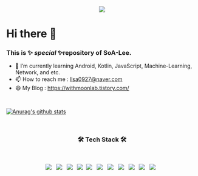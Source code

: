 <div align=center>
<a href="https://hits.seeyoufarm.com"><img src="https://hits.seeyoufarm.com/api/count/incr/badge.svg?url=https%3A%2F%2Fgithub.com%2FSoA-Lee&count_bg=%2379C83D&title_bg=%23555555&icon=moleculer.svg&icon_color=%23FFFFFF&title=hits&edge_flat=false"/></a></div>

# Hi there 👋

### This is ✨ _special_ ✨repository of SoA-Lee.

- 🌱 I’m currently learning Android, Kotlin, JavaScript, Machine-Learning, Network, and etc.
- 📫 How to reach me : llsa0927@naver.com
- 😄 My Blog : https://withmoonlab.tistory.com/
</br>

[![Anurag's github stats](https://github-readme-stats.vercel.app/api?username=SoA-Lee)](https://github.com/anuraghazra/github-readme-stats)

</br>
<h3 align="center"><b>🛠 Tech Stack 🛠</b></h3>
</br>
<p align="center">
<img src="https://img.shields.io/badge/Android-3DDC84?style=flat-square&logo=Android&logoColor=white"/></a> &nbsp 
<img src="https://img.shields.io/badge/Java-007396?style=flat-square&logo=Java&logoColor=white"/></a> &nbsp 
<img src="https://img.shields.io/badge/C-A8B9CC?style=flat-square&logo=C&logoColor=white"/></a> &nbsp 
<img src="https://img.shields.io/badge/c++-00599C?style=flat-square&logo=c%2B%2B&logoColor=white"/></a>&nbsp
<img src="https://img.shields.io/badge/Python-3776AB?style=flat-square&logo=Python&logoColor=white"/></a> &nbsp
<img src="https://img.shields.io/badge/HTML5-E34F26?style=flat-square&logo=HTML5&logoColor=white"/></a> &nbsp
<img src="https://img.shields.io/badge/CSS3-1572B6?style=flat-square&logo=CSS3&logoColor=white"/></a> &nbsp
<img src="https://img.shields.io/badge/JavaScript-F7DF1E?style=flat-square&logo=JavaScript&logoColor=white"/></a> &nbsp
<img src="https://img.shields.io/badge/Node.js-339933?style=flat-square&logo=Node.js&logoColor=white"/></a> &nbsp
<img src="https://img.shields.io/badge/MySQL-4479A1?style=flat-square&logo=MySQL&logoColor=white"/></a> &nbsp
<img src="https://img.shields.io/badge/Microsoft Azure-0078D4?style=flat-square&logo=MicrosoftAzure&logoColor=white"/></a> &nbsp  </p>

<!-- 🔭 I’m currently working on ... -->
<!-- 👯 I’m looking to collaborate on ... -->
<!-- 🤔 I’m looking for help with ...-->
<!-- - 💬 Ask me about ... -->
<!--- ⚡ Fun fact: ... -->

